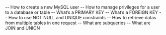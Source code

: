 -- How to create a new MySQL user
-- How to manage privileges for a user to a database or table
-- What’s a PRIMARY KEY
-- What’s a FOREIGN KEY
-- How to use NOT NULL and UNIQUE constraints
-- How to retrieve datas from multiple tables in one request
-- What are subqueries
-- What are JOIN and UNION
